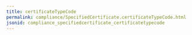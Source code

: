 ```yaml
---
title: certificateTypeCode
permalink: compliance/SpecifiedCertificate.certificateTypeCode.html
jsonid: compliance_specifiedcertificate_certificatetypecode
---
```

